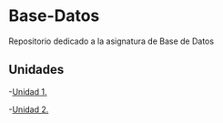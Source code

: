 # Base-Datos
Repositorio dedicado a la asignatura de Base de Datos

## Unidades

-[Unidad 1.](Unidad-1)


-[Unidad 2.](Unidad-2)
